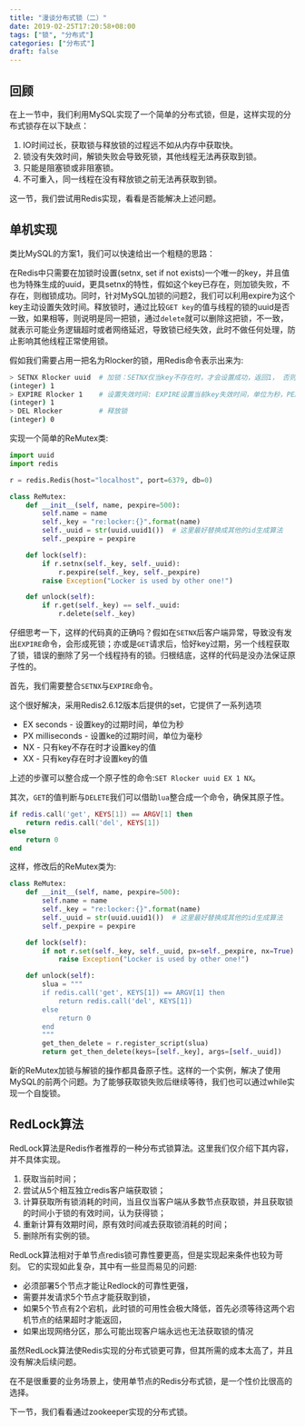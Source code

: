 ```yaml
---
title: "漫谈分布式锁（二）"
date: 2019-02-25T17:20:58+08:00
tags: ["锁", "分布式"]
categories: ["分布式"]
draft: false
---
```


## 回顾

在上一节中，我们利用MySQL实现了一个简单的分布式锁，但是，这样实现的分布式锁存在以下缺点：

1. IO时间过长，获取锁与释放锁的过程远不如从内存中获取快。
2. 锁没有失效时间，解锁失败会导致死锁，其他线程无法再获取到锁。
3. 只能是阻塞锁或非阻塞锁。
4. 不可重入，同一线程在没有释放锁之前无法再获取到锁。

这一节，我们尝试用Redis实现，看看是否能解决上述问题。

## 单机实现

类比MySQL的方案1，我们可以快速给出一个粗糙的思路：

在Redis中只需要在加锁时设置(setnx, set if not exists)一个唯一的key，并且值也为特殊生成的uuid，更具setnx的特性，假如这个key已存在，则加锁失败，不存在，则枷锁成功。同时，针对MySQL加锁的问题2，我们可以利用expire为这个key主动设置失效时间。释放锁时，通过比较`GET key`的值与线程的锁的uuid是否一致，如果相等，则说明是同一把锁，通过`delete`就可以删除这把锁，不一致，就表示可能业务逻辑超时或者网络延迟，导致锁已经失效，此时不做任何处理，防止影响其他线程正常使用锁。

假如我们需要占用一把名为Rlocker的锁，用Redis命令表示出来为:

```sh
> SETNX Rlocker uuid  # 加锁：SETNX仅当key不存在时，才会设置成功，返回1， 否则返回0
(integer) 1
> EXPIRE Rlocker 1    # 设置失效时间: EXPIRE设置当前key失效时间，单位为秒，PEXPIRE单位为毫秒
(integer) 1
> DEL Rlocker         # 释放锁
(integer) 0
```

实现一个简单的ReMutex类:

```python
import uuid
import redis

r = redis.Redis(host="localhost", port=6379, db=0)

class ReMutex:
    def __init__(self, name, pexpire=500):
        self.name = name
        self._key = "re:locker:{}".format(name)
        self._uuid = str(uuid.uuid1())  # 这里最好替换成其他的id生成算法
        self._pexpire = pexpire

    def lock(self):
        if r.setnx(self._key, self._uuid):
            r.pexpire(self._key, self._pexpire)
        raise Exception("Locker is used by other one!")

    def unlock(self):
        if r.get(self._key) == self._uuid:
            r.delete(self._key)
```

仔细思考一下，这样的代码真的正确吗？假如在`SETNX`后客户端异常，导致没有发出`EXPIRE`命令，会形成死锁；亦或是`GET`请求后，恰好key过期，另一个线程获取了锁，错误的删除了另一个线程持有的锁。归根结底，这样的代码是没办法保证原子性的。

首先，我们需要整合`SETNX`与`EXPIRE`命令。

这个很好解决，采用Redis2.6.12版本后提供的set，它提供了一系列选项

+ EX seconds - 设置key的过期时间，单位为秒
+ PX milliseconds - 设置ke的过期时间，单位为毫秒
+ NX - 只有key不存在时才设置key的值
+ XX - 只有key存在时才设置key的值

上述的步骤可以整合成一个原子性的命令:`SET Rlocker uuid EX 1 NX`。

其次，`GET`的值判断与`DELETE`我们可以借助`lua`整合成一个命令，确保其原子性。

```lua
if redis.call('get', KEYS[1]) == ARGV[1] then 
    return redis.call('del', KEYS[1]) 
else 
    return 0 
end
```

这样，修改后的ReMutex类为:

```python
class ReMutex:
    def __init__(self, name, pexpire=500):
        self.name = name
        self._key = "re:locker:{}".format(name)
        self._uuid = str(uuid.uuid1())  # 这里最好替换成其他的id生成算法
        self._pexpire = pexpire

    def lock(self):
        if not r.set(self._key, self._uuid, px=self._pexpire, nx=True):
            raise Exception("Locker is used by other one!")

    def unlock(self):
        slua = """
        if redis.call('get', KEYS[1]) == ARGV[1] then 
            return redis.call('del', KEYS[1]) 
        else 
            return 0 
        end
        """
        get_then_delete = r.register_script(slua)
        return get_then_delete(keys=[self._key], args=[self._uuid])
```

新的ReMutex加锁与解锁的操作都具备原子性。这样的一个实例，解决了使用MySQL的前两个问题。为了能够获取锁失败后继续等待，我们也可以通过while实现一个自旋锁。

## RedLock算法

RedLock算法是Redis作者推荐的一种分布式锁算法。这里我们仅介绍下其内容，并不具体实现。

1. 获取当前时间；
2. 尝试从5个相互独立redis客户端获取锁；
3. 计算获取所有锁消耗的时间，当且仅当客户端从多数节点获取锁，并且获取锁的时间小于锁的有效时间，认为获得锁；
4. 重新计算有效期时间，原有效时间减去获取锁消耗的时间；
5. 删除所有实例的锁。

RedLock算法相对于单节点redis锁可靠性要更高，但是实现起来条件也较为苛刻。
它的实现如此复杂，其中有一些显而易见的问题:

+ 必须部署5个节点才能让Redlock的可靠性更强，
+ 需要并发请求5个节点才能获取到锁，
+ 如果5个节点有2个宕机，此时锁的可用性会极大降低，首先必须等待这两个宕机节点的结果超时才能返回，
+ 如果出现网络分区，那么可能出现客户端永远也无法获取锁的情况

虽然RedLock算法使Redis实现的分布式锁更可靠，但其所需的成本太高了，并且没有解决后续问题。

在不是很重要的业务场景上，使用单节点的Redis分布式锁，是一个性价比很高的选择。

下一节，我们看看通过zookeeper实现的分布式锁。